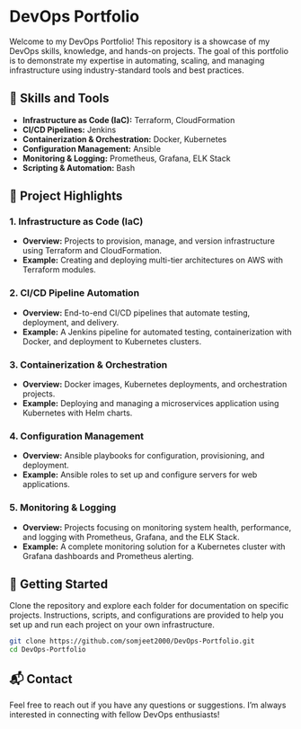 # DevOps Portfolio

Welcome to my DevOps Portfolio! This repository is a showcase of my DevOps skills, knowledge, and hands-on projects. The goal of this portfolio is to demonstrate my expertise in automating, scaling, and managing infrastructure using industry-standard tools and best practices.

## 🔧 Skills and Tools

- **Infrastructure as Code (IaC):** Terraform, CloudFormation
- **CI/CD Pipelines:** Jenkins
- **Containerization & Orchestration:** Docker, Kubernetes
- **Configuration Management:** Ansible
- **Monitoring & Logging:** Prometheus, Grafana, ELK Stack
- **Scripting & Automation:** Bash

## 📁 Project Highlights

### 1. Infrastructure as Code (IaC)
- **Overview:** Projects to provision, manage, and version infrastructure using Terraform and CloudFormation.
- **Example:** Creating and deploying multi-tier architectures on AWS with Terraform modules.

### 2. CI/CD Pipeline Automation
- **Overview:** End-to-end CI/CD pipelines that automate testing, deployment, and delivery.
- **Example:** A Jenkins pipeline for automated testing, containerization with Docker, and deployment to Kubernetes clusters.

### 3. Containerization & Orchestration
- **Overview:** Docker images, Kubernetes deployments, and orchestration projects.
- **Example:** Deploying and managing a microservices application using Kubernetes with Helm charts.

### 4. Configuration Management
- **Overview:** Ansible playbooks for configuration, provisioning, and deployment.
- **Example:** Ansible roles to set up and configure servers for web applications.

### 5. Monitoring & Logging
- **Overview:** Projects focusing on monitoring system health, performance, and logging with Prometheus, Grafana, and the ELK Stack.
- **Example:** A complete monitoring solution for a Kubernetes cluster with Grafana dashboards and Prometheus alerting.

## 🚀 Getting Started

Clone the repository and explore each folder for documentation on specific projects. Instructions, scripts, and configurations are provided to help you set up and run each project on your own infrastructure.

```bash
git clone https://github.com/somjeet2000/DevOps-Portfolio.git
cd DevOps-Portfolio
```

## 📬 Contact

Feel free to reach out if you have any questions or suggestions. I’m always interested in connecting with fellow DevOps enthusiasts!
